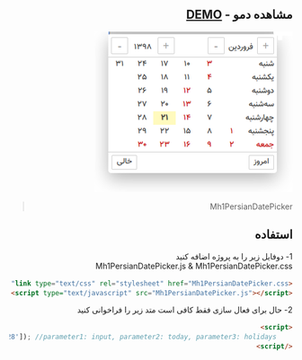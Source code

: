 ﻿<div dir="rtl">

## مشاهده دمو - [DEMO](http://projects.radoo.ir/Mh1PersianDatePicker/)
![image](demo/demo.png)

> Mh1PersianDatePicker

## استفاده
 1- دوفایل زیر را به پروژه اضافه کنید
 <br>
 Mh1PersianDatePicker.js & Mh1PersianDatePicker.css

```html
<link type="text/css" rel="stylesheet" href="Mh1PersianDatePicker.css" />
<script type="text/javascript" src="Mh1PersianDatePicker.js"></script>
```

2- حال برای فعال سازی فقط کافی است متد زیر را فراخوانی کنید

```html
<script>
	Mh1PersianDatePicker.Show(this, '1397/12/21',['1397/12/29','1397/12/28']); //parameter1: input, parameter2: today, parameter3: holidays
</script>
```
</div>